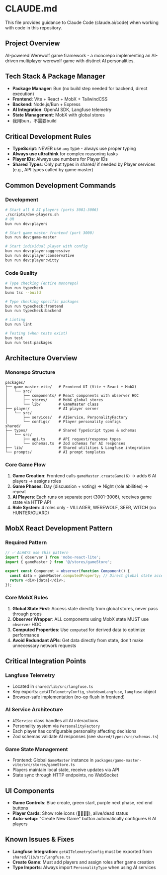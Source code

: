 # CLAUDE.md

This file provides guidance to Claude Code (claude.ai/code) when working with code in this repository.

## Project Overview
AI-powered Werewolf game framework - a monorepo implementing an AI-driven multiplayer werewolf game with distinct AI personalities.

## Tech Stack & Package Manager
- **Package Manager**: Bun (no build step needed for backend, direct execution)
- **Frontend**: Vite + React + MobX + TailwindCSS
- **Backend**: Node.js/Bun + Express
- **AI Integration**: OpenAI SDK, Langfuse telemetry
- **State Management**: MobX with global stores
- 我用bun，不需要build

## Critical Development Rules
- **TypeScript**: NEVER use `any` type - always use proper typing
- **Always use ultrathink** for complex reasoning tasks
- **Player IDs**: Always use numbers for Player IDs
- **Shared Types**: Only put types in shared/ if needed by Player services (e.g., API types called by game master)

## Common Development Commands

### Development
```bash
# Start all 6 AI players (ports 3001-3006)
./scripts/dev-players.sh
# OR
bun run dev:players

# Start game master frontend (port 3000)
bun run dev:game-master

# Start individual player with config
bun run dev:player:aggressive
bun run dev:player:conservative
bun run dev:player:witty
```

### Code Quality
```bash
# Type checking (entire monorepo)
bun run typecheck
bunx tsc --build

# Type checking specific packages
bun run typecheck:frontend
bun run typecheck:backend

# Linting
bun run lint

# Testing (when tests exist)
bun test
bun run test:packages
```

## Architecture Overview

### Monorepo Structure
```
packages/
├── game-master-vite/   # Frontend UI (Vite + React + MobX)
│   └── src/
│       ├── components/ # React components with observer HOC
│       ├── stores/     # MobX global stores
│       └── lib/        # GameMaster class
├── player/             # AI player server
│   └── src/
│       ├── services/   # AIService, PersonalityFactory
│       └── configs/    # Player personality configs
shared/
├── types/              # Shared TypeScript types & schemas
│   └── src/
│       ├── api.ts      # API request/response types
│       └── schemas.ts  # Zod schemas for AI responses
├── lib/                # Shared utilities & Langfuse integration
└── prompts/            # AI prompt templates
```

### Core Game Flow
1. **Game Creation**: Frontend calls `gameMaster.createGame(6)` → adds 6 AI players → assigns roles
2. **Game Phases**: Day (discussion + voting) → Night (role abilities) → repeat
3. **AI Players**: Each runs on separate port (3001-3006), receives game state via HTTP API
4. **Role System**: 4 roles only - VILLAGER, WEREWOLF, SEER, WITCH (no HUNTER/GUARD)

## MobX React Development Pattern

### Required Pattern
```typescript
// ✅ ALWAYS use this pattern
import { observer } from 'mobx-react-lite';
import { gameMaster } from '@/stores/gameStore';

export const Component = observer(function Component() {
  const data = gameMaster.computedProperty; // Direct global state access
  return <div>{data}</div>;
});
```

### Core MobX Rules
1. **Global State First**: Access state directly from global stores, never pass through props
2. **Observer Wrapper**: ALL components using MobX state MUST use `observer` HOC
3. **Computed Properties**: Use `computed` for derived data to optimize performance
4. **Avoid Redundant APIs**: Get data directly from state, don't make unnecessary network requests

## Critical Integration Points

### Langfuse Telemetry
- Located in `shared/lib/src/langfuse.ts`
- Key exports: `getAITelemetryConfig`, `shutdownLangfuse`, `langfuse` object
- Browser-safe implementation (no-op flush in frontend)

### AI Service Architecture
- `AIService` class handles all AI interactions
- Personality system via `PersonalityFactory`
- Each player has configurable personality affecting decisions
- Zod schemas validate AI responses (see `shared/types/src/schemas.ts`)

### Game State Management
- Frontend: Global `GameMaster` instance in `packages/game-master-vite/src/stores/gameStore.ts`
- Players maintain local state, receive updates via API
- State sync through HTTP endpoints, no WebSocket

## UI Components
- **Game Controls**: Blue create, green start, purple next phase, red end buttons
- **Player Cards**: Show role icons (🐺🔮🧪👤), alive/dead status
- **Auto-setup**: "Create New Game" button automatically configures 6 AI players

## Known Issues & Fixes
- **Langfuse Integration**: `getAITelemetryConfig` must be exported from `shared/lib/src/langfuse.ts`
- **Create Game**: Must add players and assign roles after game creation
- **Type Imports**: Always import `PersonalityType` when using AI services